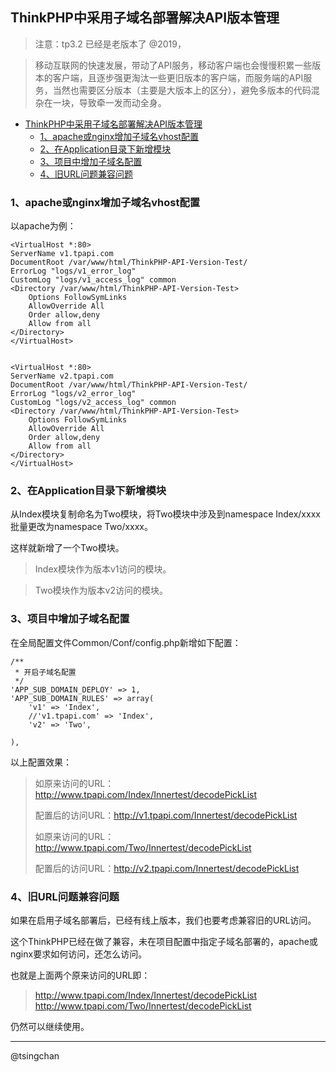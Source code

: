 ## ThinkPHP中采用子域名部署解决API版本管理

> 注意：tp3.2 已经是老版本了 @2019，

> 移动互联网的快速发展，带动了API服务，移动客户端也会慢慢积累一些版本的客户端，且逐步强更淘汰一些更旧版本的客户端，而服务端的API服务，当然也需要区分版本（主要是大版本上的区分），避免多版本的代码混杂在一块，导致牵一发而动全身。


- [ThinkPHP中采用子域名部署解决API版本管理](#thinkphp中采用子域名部署解决api版本管理)
    - [1、apache或nginx增加子域名vhost配置](#1apache或nginx增加子域名vhost配置)
    - [2、在Application目录下新增模块](#2在application目录下新增模块)
    - [3、项目中增加子域名配置](#3项目中增加子域名配置)
    - [4、旧URL问题兼容问题](#4旧url问题兼容问题)


### 1、apache或nginx增加子域名vhost配置 ###
以apache为例：
	
	<VirtualHost *:80>
	ServerName v1.tpapi.com
	DocumentRoot /var/www/html/ThinkPHP-API-Version-Test/
	ErrorLog "logs/v1_error_log"
	CustomLog "logs/v1_access_log" common
	<Directory /var/www/html/ThinkPHP-API-Version-Test>
	    Options FollowSymLinks
	    AllowOverride All
	    Order allow,deny
	    Allow from all
	</Directory>
	</VirtualHost>


	<VirtualHost *:80>
	ServerName v2.tpapi.com
	DocumentRoot /var/www/html/ThinkPHP-API-Version-Test/
	ErrorLog "logs/v2_error_log"
	CustomLog "logs/v2_access_log" common
	<Directory /var/www/html/ThinkPHP-API-Version-Test>
	    Options FollowSymLinks
	    AllowOverride All
	    Order allow,deny
	    Allow from all
	</Directory>
	</VirtualHost>


### 2、在Application目录下新增模块 ###
从Index模块复制命名为Two模块，将Two模块中涉及到namespace Index/xxxx批量更改为namespace Two/xxxx。

这样就新增了一个Two模块。

> Index模块作为版本v1访问的模块。
 
> Two模块作为版本v2访问的模块。

### 3、项目中增加子域名配置 ###
在全局配置文件Common/Conf/config.php新增如下配置：
    
	/**
     * 开启子域名配置
     */
    'APP_SUB_DOMAIN_DEPLOY' => 1,
    'APP_SUB_DOMAIN_RULES' => array(
        'v1' => 'Index',
		//'v1.tpapi.com' => 'Index',
        'v2' => 'Two',
		
    ),
	
以上配置效果：

> 如原来访问的URL：http://www.tpapi.com/Index/Innertest/decodePickList
> 
> 配置后的访问URL：http://v1.tpapi.com/Innertest/decodePickList
> 
> 
> 如原来访问的URL：http://www.tpapi.com/Two/Innertest/decodePickList
> 
> 配置后的访问URL：http://v2.tpapi.com/Innertest/decodePickList


### 4、旧URL问题兼容问题 ###
如果在启用子域名部署后，已经有线上版本，我们也要考虑兼容旧的URL访问。

这个ThinkPHP已经在做了兼容，未在项目配置中指定子域名部署的，apache或nginx要求如何访问，还怎么访问。

也就是上面两个原来访问的URL即：

> http://www.tpapi.com/Index/Innertest/decodePickList
> http://www.tpapi.com/Two/Innertest/decodePickList

仍然可以继续使用。


----------
@tsingchan 







